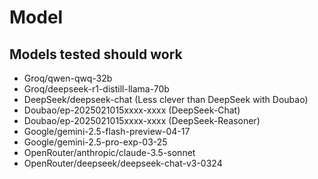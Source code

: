 # Model

## Models tested should work

 - Groq/qwen-qwq-32b
 - Groq/deepseek-r1-distill-llama-70b
 - DeepSeek/deepseek-chat (Less clever than DeepSeek with Doubao)
 - Doubao/ep-2025021015xxxx-xxxx (DeepSeek-Chat)
 - Doubao/ep-2025021015xxxx-xxxx (DeepSeek-Reasoner)
 - Google/gemini-2.5-flash-preview-04-17
 - Google/gemini-2.5-pro-exp-03-25
 - OpenRouter/anthropic/claude-3.5-sonnet
 - OpenRouter/deepseek/deepseek-chat-v3-0324
